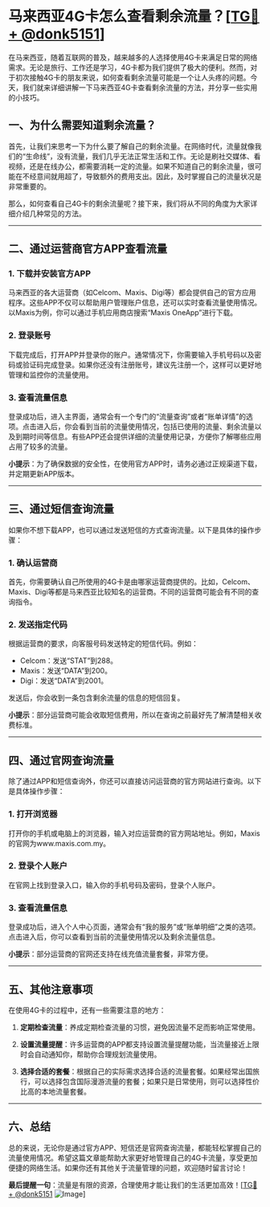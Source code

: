 # 马来西亚4G卡怎么查看剩余流量？[[TG💪+ @donk5151](https://t.me/s/donk5151)]

在马来西亚，随着互联网的普及，越来越多的人选择使用4G卡来满足日常的网络需求。无论是旅行、工作还是学习，4G卡都为我们提供了极大的便利。然而，对于初次接触4G卡的朋友来说，如何查看剩余流量可能是一个让人头疼的问题。今天，我们就来详细讲解一下马来西亚4G卡查看剩余流量的方法，并分享一些实用的小技巧。

## 一、为什么需要知道剩余流量？

首先，让我们来思考一下为什么要了解自己的剩余流量。在网络时代，流量就像我们的“生命线”，没有流量，我们几乎无法正常生活和工作。无论是刷社交媒体、看视频，还是在线办公，都需要消耗一定的流量。如果不知道自己的剩余流量，很可能在不经意间就用超了，导致额外的费用支出。因此，及时掌握自己的流量状况是非常重要的。

那么，如何查看自己4G卡的剩余流量呢？接下来，我们将从不同的角度为大家详细介绍几种常见的方法。

---

## 二、通过运营商官方APP查看流量

### 1. 下载并安装官方APP

马来西亚的各大运营商（如Celcom、Maxis、Digi等）都会提供自己的官方应用程序。这些APP不仅可以帮助用户管理账户信息，还可以实时查看流量使用情况。以Maxis为例，你可以通过手机应用商店搜索“Maxis OneApp”进行下载。

### 2. 登录账号

下载完成后，打开APP并登录你的账户。通常情况下，你需要输入手机号码以及密码或验证码完成登录。如果你还没有注册账号，建议先注册一个，这样可以更好地管理和监控你的流量使用。

### 3. 查看流量信息

登录成功后，进入主界面，通常会有一个专门的“流量查询”或者“账单详情”的选项。点击进入后，你会看到当前的流量使用情况，包括已使用的流量、剩余流量以及到期时间等信息。有些APP还会提供详细的流量使用记录，方便你了解哪些应用占用了较多的流量。

**小提示**：为了确保数据的安全性，在使用官方APP时，请务必通过正规渠道下载，并定期更新APP版本。

---

## 三、通过短信查询流量

如果你不想下载APP，也可以通过发送短信的方式查询流量。以下是具体的操作步骤：

### 1. 确认运营商

首先，你需要确认自己所使用的4G卡是由哪家运营商提供的。比如，Celcom、Maxis、Digi等都是马来西亚比较知名的运营商。不同的运营商可能会有不同的查询指令。

### 2. 发送指定代码

根据运营商的要求，向客服号码发送特定的短信代码。例如：

- Celcom：发送“STAT”到288。
- Maxis：发送“DATA”到200。
- Digi：发送“DATA”到2001。

发送后，你会收到一条包含剩余流量的信息的短信回复。

**小提示**：部分运营商可能会收取短信费用，所以在查询之前最好先了解清楚相关收费标准。

---

## 四、通过官网查询流量

除了通过APP和短信查询外，你还可以直接访问运营商的官方网站进行查询。以下是具体操作步骤：

### 1. 打开浏览器

打开你的手机或电脑上的浏览器，输入对应运营商的官方网站地址。例如，Maxis的官网为www.maxis.com.my。

### 2. 登录个人账户

在官网上找到登录入口，输入你的手机号码及密码，登录个人账户。

### 3. 查看流量信息

登录成功后，进入个人中心页面，通常会有“我的服务”或“账单明细”之类的选项。点击进入后，你可以查看到当前的流量使用情况以及剩余流量信息。

**小提示**：部分运营商的官网还支持在线充值流量套餐，非常方便。

---

## 五、其他注意事项

在使用4G卡的过程中，还有一些需要注意的地方：

1. **定期检查流量**：养成定期检查流量的习惯，避免因流量不足而影响正常使用。
   
2. **设置流量提醒**：许多运营商的APP都支持设置流量提醒功能，当流量接近上限时会自动通知你，帮助你合理规划流量使用。

3. **选择合适的套餐**：根据自己的实际需求选择合适的流量套餐。如果经常出国旅行，可以选择包含国际漫游流量的套餐；如果只是日常使用，则可以选择性价比高的本地流量套餐。

---

## 六、总结

总的来说，无论你是通过官方APP、短信还是官网查询流量，都能轻松掌握自己的流量使用情况。希望这篇文章能帮助大家更好地管理自己的4G卡流量，享受更加便捷的网络生活。如果你还有其他关于流量管理的问题，欢迎随时留言讨论！

**最后提醒一句**：流量是有限的资源，合理使用才能让我们的生活更加高效！[[TG💪+ @donk5151](https://t.me/s/donk5151) ![Image](https://i.postimg.cc/rwNCRYN7/Snipaste-2025-04-30-17-27-05.png)]